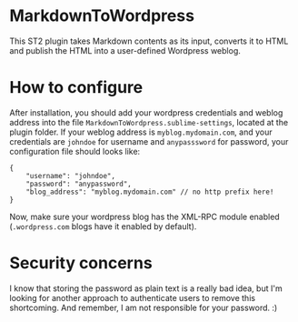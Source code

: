 MarkdownToWordpress
===================

This ST2 plugin takes Markdown contents as its input, converts it to HTML and publish the HTML into a user-defined Wordpress weblog.


# How to configure
After installation, you should add your wordpress credentials and weblog address into the file `MarkdownToWordpress.sublime-settings`, located at the plugin folder. If your weblog address is `myblog.mydomain.com`, and your credentials are `johndoe` for username and `anypasssword` for password, your configuration file should looks like:

    {
        "username": "johndoe",
        "password": "anypassword", 
        "blog_address": "myblog.mydomain.com" // no http prefix here!
    }

Now, make sure your wordpress blog has the XML-RPC module enabled (`.wordpress.com` blogs have it enabled by default).


# Security concerns
I know that storing the password as plain text is a really bad idea, but I'm looking for another approach to authenticate users to remove this shortcoming. And remember, I am not responsible for your password. :)